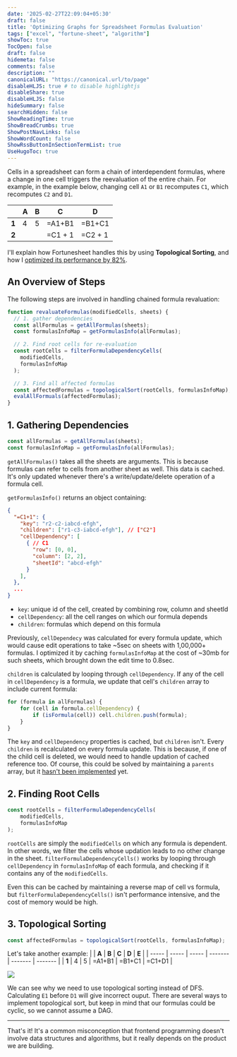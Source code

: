```yaml
---
date: '2025-02-27T22:09:04+05:30'
draft: false
title: 'Optimizing Graphs for Spreadsheet Formulas Evaluation'
tags: ["excel", "fortune-sheet", "algorithm"]
showToc: true
TocOpen: false
draft: false
hidemeta: false
comments: false
description: ""
canonicalURL: "https://canonical.url/to/page"
disableHLJS: true # to disable highlightjs
disableShare: true
disableHLJS: false
hideSummary: false
searchHidden: false
ShowReadingTime: true
ShowBreadCrumbs: true
ShowPostNavLinks: false
ShowWordCount: false
ShowRssButtonInSectionTermList: true
UseHugoToc: true
---
```


Cells in a spreadsheet can form a chain of interdependent formulas, where a change in one cell triggers the reevaluation of the entire chain. For example, in the example below, changing cell `A1` or `B1` recomputes `C1`, which recomputes `C2` and `D1`.

|       | **A** | **B** | **C**   | **D**   |
| ----- | ----- | ----- | ------- | ------- |
| **1** | 4     | 5     | =A1+B1  | =B1+C1  |
| **2** |       |       | =C1 + 1 | =C2 + 1 |

I'll explain how Fortunesheet handles this by using **Topological Sorting**, and how I [optimized its performance by 82%](https://github.com/ruilisi/fortune-sheet/pull/649).

## An Overview of Steps

The following steps are involved in handling chained formula revaluation:

```javascript
function revaluateFormulas(modifiedCells, sheets) {
  // 1. gather dependencies
  const allFormulas = getAllFormulas(sheets);
  const formulasInfoMap = getFormulasInfo(allFormulas);

  // 2. Find root cells for re-evaluation
  const rootCells = filterFormulaDependencyCells(
    modifiedCells,
    formulasInfoMap
  );

  // 3. Find all affected formulas
  const affectedFormulas = topologicalSort(rootCells, formulasInfoMap);
  evalAllFormuals(affectedFormulas);
}
```

## 1. Gathering Dependencies

```javascript
const allFormulas = getAllFormulas(sheets);
const formulasInfoMap = getFormulasInfo(allFormulas);
```

`getAllFormulas()` takes all the sheets are arguments. This is because formulas can refer to cells from another sheet as well. This data is cached. It's only updated whenever there's a write/update/delete operation of a formula cell.

`getFormulasInfo()` returns an object containing:

```json
{
  "=C1+1": {
    "key": "r2-c2-iabcd-efgh",
    "children": ["r1-c3-iabcd-efgh"], // ["C2"]
    "cellDependency": [
      { // C1
        "row": [0, 0],
        "column": [2, 2],
        "sheetId": "abcd-efgh"
      }
    ],
  },
  ...
}
```
* `key`: unique id of the cell, created by combining row, column and sheetId
* `cellDependency`: all the cell ranges on which our formula depends
* `children`: formulas which depend on this formula

Previously, `cellDependecy` was calculated for every formula update, which would cause edit operations to take ~5sec on sheets with 1,00,000+ formulas. I optimized it by caching `formulasInfoMap` at the cost of ~30mb for such sheets, which brought down the edit time to 0.8sec.

`children` is calculated by looping through `cellDependency`. If any of the cell in `cellDependency` is a formula, we update that cell's `children` array to include current formula:
```javascript
for (formula in allFormulas) {
    for (cell in formula.cellDependency) {
        if (isFormula(cell)) cell.children.push(formula);
    }
}
```

The `key` and `cellDependency` properties is cached, but `children` isn't. Every `children` is recalculated on every formula update. This is because, if one of the child cell is deleted, we would need to handle updation of cached reference too. Of course, this could be solved by maintaining a `parents` array, but it [hasn't been implemented](https://github.com/ruilisi/fortune-sheet/issues/686) yet.


## 2. Finding Root Cells

```javascript
const rootCells = filterFormulaDependencyCells(
    modifiedCells,
    formulasInfoMap
);
```

`rootCells` are simply the `modifiedCells` on which any formula is dependent. In other words, we filter the cells whose updation leads to no other change in the sheet. 
`filterFormulaDependencyCells()` works by looping through `cellDependency` in `formulasInfoMap` of each formula, and checking if it contains any of the `modifiedCells`. 

Even this can be cached by maintaining a reverse map of cell vs formula, but `filterFormulaDependencyCells()` isn't performance intensive, and the cost of memory would be high.

## 3. Topological Sorting

```javascript
const affectedFormulas = topologicalSort(rootCells, formulasInfoMap);
```

Let's take another example:
|       | **A** | **B** | **C**   | **D**   | **E**   |
| ----- | ----- | ----- | ------- | ------- | ------- |
| **1** | 4     | 5     | =A1+B1  | =B1+C1  | =C1+D1  |


<img src="https://picsum.photos/200/300" />

We can see why we need to use topological sorting instead of DFS. Calculating `E1` before `D1` will give incorrect ouput.
There are several ways to implement topological sort, but keep in mind that our formulas could be cyclic, so we cannot assume a DAG.

---

That's it! It's a common misconception that frontend programming doesn't involve data structures and algorithms, but it really depends on the product we are building.
